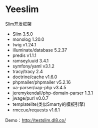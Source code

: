 # Yeeslim

Slim开发框架

- Slim 3.5.0  
- monolog 1.20.0  
- twig v1.24.1  
- illuminate/database 5.2.37  
- predis v1.1.1  
- ramsey/uuid  3.4.1  
- symfony/yaml  v3.1.2  
- tracy/tracy  2.4 
- doctrine/cache  v1.6.0  
- phpmailer/phpmailer  v5.2.16  
- ua-parser/uap-php v3.4.5
- jeremykendall/php-domain-parser  1.3.1  
- jwage/purl v0.0.7  
- templatelite(类似Smarty的模板引擎)  
- rmccue/requests  v1.6.1  

Demo：<http://testslim.dl8.co/>

